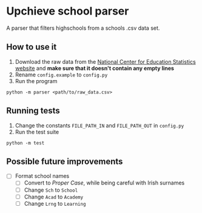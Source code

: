 # Upchieve school parser

A parser that filters highschools from a schools .csv data set.


## How to use it

1. Download the raw data from the [National Center for Education Statistics website](https://nces.ed.gov/ccd/pubschuniv.asp) and **make sure that it doesn't contain any empty lines**
1. Rename `config.example` to `config.py`
1. Run the program
```
python -m parser <path/to/raw_data.csv>
```

## Running tests

1. Change the constants `FILE_PATH_IN` and `FILE_PATH_OUT` in `config.py`
1. Run the test suite
```
python -m test
```


## Possible future improvements

- [ ] Format school names
    - [ ] Convert to *Proper Case*, while being careful with Irish surnames
    - [ ] Change `Sch` to `School`
    - [ ] Change `Acad` to `Academy`
    - [ ] Change `Lrng` to `Learning`